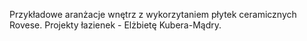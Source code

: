 ﻿---
client: "Rovese (Cersanit)"
---

Przykładowe aranżacje wnętrz z wykorzytaniem płytek ceramicznych Rovese.
Projekty łazienek - Elżbietę Kubera-Mądry.
